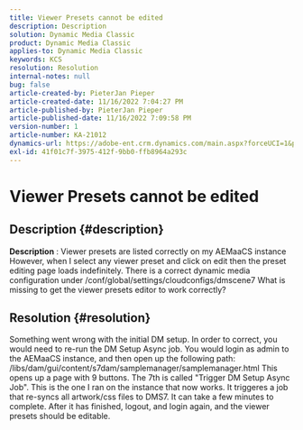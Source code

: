 ```yaml
---
title: Viewer Presets cannot be edited
description: Description
solution: Dynamic Media Classic
product: Dynamic Media Classic
applies-to: Dynamic Media Classic
keywords: KCS
resolution: Resolution
internal-notes: null
bug: false
article-created-by: PieterJan Pieper
article-created-date: 11/16/2022 7:04:27 PM
article-published-by: PieterJan Pieper
article-published-date: 11/16/2022 7:09:58 PM
version-number: 1
article-number: KA-21012
dynamics-url: https://adobe-ent.crm.dynamics.com/main.aspx?forceUCI=1&pagetype=entityrecord&etn=knowledgearticle&id=1782467b-e165-ed11-9561-6045bd006ce9
exl-id: 41f01c7f-3975-412f-9bb0-ffb8964a293c
---
```

# Viewer Presets cannot be edited

## Description {#description}


<b>Description</b> : Viewer presets are listed correctly on my AEMaaCS instance
However, when I select any viewer preset and click on edit then the preset editing page loads indefinitely.
There is a correct dynamic media configuration under /conf/global/settings/cloudconfigs/dmscene7
What is missing to get the viewer presets editor to work correctly?


## Resolution {#resolution}


Something went wrong with the initial DM setup. In order to correct, you would need to re-run the DM Setup Async job.
 You would login as admin to the AEMaaCS instance, and then open up the
 following path:
 /libs/dam/gui/content/s7dam/samplemanager/samplemanager.html
 This opens up a page with 9 buttons. The 7th is called "Trigger DM Setup
 Async Job". This is the one I ran on the instance that now works.
 It triggeres a job that re-syncs all artwork/css files to DMS7. It can
 take a few minutes to complete. After it has finished, logout, and login
 again, and the viewer presets should be editable.
